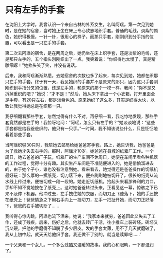 # 只有左手的手套

在沈阳上大学时，我曾认识一个来自吉林的外系女生，名叫阿瑶。第一次见到她时，是在她的宿舍，当时她正坐在床上专心致志地织手套。普通的毛线，淡紫的颜色，她织得极慢，一针一针，很用心的样子。而那只手套，刚刚织到分手指的位置，可以看出是一只左手的手套。 

第二次去阿瑶的宿舍，是在两周之后，她仍坐在床上织手套，还是淡紫的毛线，还是那只左手的，五个指头刚刚织出了一点。我笑着说：“你织得也太慢了，真是精雕细琢！”她抬头笑了笑，并没有说话。 

后来，我和阿瑶渐渐熟悉，去她宿舍的次数也多了起来，每次见到她，她都在织那只左手的手套。终于有一天，我见她织的手套并不是原来的那只，因为这只手套刚刚织到手指分叉的位置，还是左手的，和原来的那个一模一样。我问：“你不是又拆掉重织的吧？”她说：“才不是！”然后，她从床下拿出一个小衣箱，打开里面全是手套，有20只左右，都是淡紫色的。原来她织了这么多，其实是织得太快，以致让我觉得她总是在织那一只。 

我仔细翻看那些手套，忽然觉得有什么不对。再仔细一看，我吃惊地发现，那些手套竟然都是左手的！我惊讶地问：“阿瑶，怎么只有左手的？”她淡淡地说：“这些手套都是给我爸爸织的，他只有一只手。”一时间，我不知该说些什么，只是怔怔地看着那些手套。 

当阿瑶织够30只时，我陪她去邮局给她爸爸寄手套。路上，她告诉我，她爸爸是为了救她才失去右手的。那时，阿瑶才10岁，她爸爸在县城的纸箱厂工作。一个周日，她去爸爸的厂子玩，纸箱厂的生产车间不休周日，她便在车间里看各种机器的工作过程，觉得十分有趣。其实生产车间是不准随便进入的，她是偷偷溜进去的，由于她个子小，谁也没有注意到她。看来看去，她觉得还是爸爸操作的切纸机最好玩：那么厚的一摞纸壳，切刀落下来，便齐刷刷地被切开了。很长的纸壳从流水线上传过来，便被切成一段一段的。她走近切纸机，抬起头来看那锋利的刀口，手却不知不觉地按在了纸壳上。这时她爸爸转过头来，正看见这一幕，惊骇之下已来不及停下机器。他冲过去，左手拽住她的衣服，而切刀正飞速落下，她的手还按在纸壳上！爸爸情急之下用右手向上一挡切刀，左手一把扯开她，而切刀正好落下，爸爸的右手被切断了…… 

我听得心惊肉跳，阿瑶也流下泪来。她说：“我家本来就穷，爸爸因此又失去了工作，还成了残疾。后来，伤好之后，他就去砖厂干活，往小推车上装砖坯。砖坯又沉又硬，把他的手磨得不知脱了多少层皮。发的手套太薄，用不了几天就磨破了，我从上初中起，就天天给他织手套。我还做不了别的，就当是赎罪吧……” 

一个父亲和一个女儿。一个多么残酷又温暖的故事。我的心和眼睛，一下都湿润了。